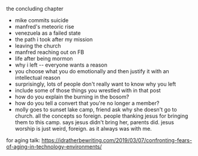 the concluding chapter

- mike commits suicide
- manfred's meteoric rise
- venezuela as a failed state
- the path i took after my mission
- leaving the church
- manfred reaching out on FB
- life after being mormon
- why i left -- everyone wants a reason
- you choose what you do emotionally and then justify it with an intellectual reason
- surprisingly, lots of people don't really want to know why you left
- include some of those things you wrestled with in that post
- how do you explain the burning in the bosom?
- how do you tell a convert that you're no longer a member?
- molly goes to sunset lake camp, friend ask why she doesn't go to church. all the concepts so foreign. people thanking jesus for bringing them to this camp. says jesus didn't bring her, parents did. jesus worship is just weird, foreign. as it always was with me.


for aging talk:
https://idratherbewriting.com/2019/03/07/confronting-fears-of-aging-in-technology-environments/
